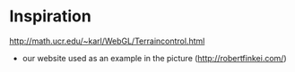 # Inspiration
http://math.ucr.edu/~karl/WebGL/Terraincontrol.html

- our website used as an example in the picture (http://robertfinkei.com/)
